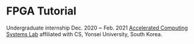 # FPGA Tutorial

Undergraduate internship Dec. 2020 ~ Feb. 2021
[Accelerated Computing Systems Lab](http://acsys.yonsei.ac.kr/) affiliated with CS, Yonsei University, South Korea.
